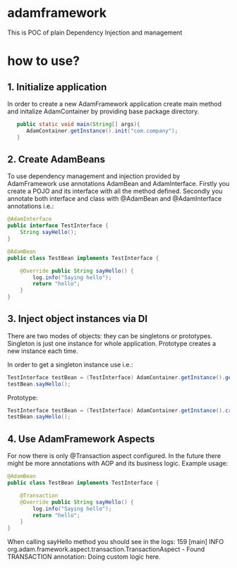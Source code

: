 # adamframework
This is POC of plain Dependency Injection and management


# how to use?

## 1. Initialize application
In order to create a new AdamFramework application create main method and initalize AdamContainer by providing base package directory.

```java
   public static void main(String[] args){
      AdamContainer.getInstance().init("com.company");
   }
```
## 2. Create AdamBeans
To use dependency management and injection provided by AdamFramework use annotations AdamBean and AdamInterface.
Firstly you create a POJO and its interface with all the method defined. Secondly you annotate both interface and class with @AdamBean and @AdamInterface annotations i.e.:


```java
@AdamInterface
public interface TestInterface {
    String sayHello();
}
```

```java
@AdamBean
public class TestBean implements TestInterface {

    @Override public String sayHello() {
        log.info("Saying hello");
        return "hello";
    }
}
```

## 3. Inject object instances via DI
There are two modes of objects: they can be singletons or prototypes. Singleton is just one instance for whole application. Prototype creates a new instance each time.

In order to get a singleton instance use i.e.:

```java
TestInterface testBean = (TestInterface) AdamContainer.getInstance().getSingleton(TestInterface.class);
testBean.sayHello();
```

Prototype:

```java
TestInterface testBean = (TestInterface) AdamContainer.getInstance().createPrototype(TestInterface.class);
testBean.sayHello();
```

## 4. Use AdamFramework Aspects
For now there is only @Transaction aspect configured. In the future there might be more annotations with AOP and its business logic.
Example usage:

```java
@AdamBean
public class TestBean implements TestInterface {

    @Transaction
    @Override public String sayHello() {
        log.info("Saying hello");
        return "hello";
    }
}
```
When calling sayHello method you should see in the logs:
159 [main] INFO org.adam.framework.aspect.transaction.TransactionAspect - Found TRANSACTION annotation: Doing custom logic here.


